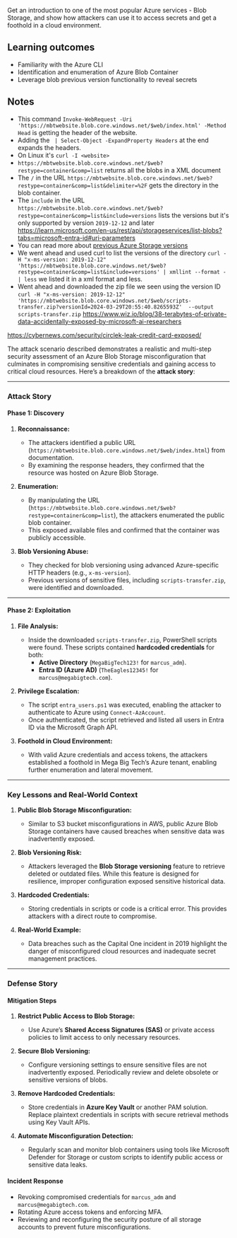 Get an introduction to one of the most popular Azure services - Blob Storage, and show how attackers can use it to access secrets and get a foothold in a cloud environment.
## Learning outcomes  

- Familiarity with the Azure CLI
- Identification and enumeration of Azure Blob Container
- Leverage blob previous version functionality to reveal secrets
## Notes

- This command `Invoke-WebRequest -Uri 'https://mbtwebsite.blob.core.windows.net/$web/index.html' -Method Head` is getting the header of the website.
- Adding the ` | Select-Object -ExpandProperty Headers` at the end expands the headers.
- On Linux it's `curl -I <website>` 
- `https://mbtwebsite.blob.core.windows.net/$web?restype=container&comp=list` returns all the blobs in a XML document
- The `/` in the URL `https://mbtwebsite.blob.core.windows.net/$web?restype=container&comp=list&delimiter=%2F` gets the directory in the blob container.
- The `include` in the URL `https://mbtwebsite.blob.core.windows.net/$web?restype=container&comp=list&include=versions` lists the versions but it's only supported by version `2019-12-12` and later https://learn.microsoft.com/en-us/rest/api/storageservices/list-blobs?tabs=microsoft-entra-id#uri-parameters
- You can read more about [previous Azure Storage versions](https://learn.microsoft.com/en-us/rest/api/storageservices/previous-azure-storage-service-versions)
- We went ahead and used curl to list the versions of the directory `curl -H "x-ms-version: 2019-12-12" 'https://mbtwebsite.blob.core.windows.net/$web?restype=container&comp=list&include=versions' | xmllint --format - | less` we listed it in a xml format and less.
- Went ahead and downloaded the zip file we seen using the version ID `curl -H "x-ms-version: 2019-12-12" 'https://mbtwebsite.blob.core.windows.net/$web/scripts-transfer.zip?versionId=2024-03-29T20:55:40.8265593Z'  --output scripts-transfer.zip`
https://www.wiz.io/blog/38-terabytes-of-private-data-accidentally-exposed-by-microsoft-ai-researchers

https://cybernews.com/security/circlek-leak-credit-card-exposed/

The attack scenario described demonstrates a realistic and multi-step security assessment of an Azure Blob Storage misconfiguration that culminates in compromising sensitive credentials and gaining access to critical cloud resources. Here’s a breakdown of the **attack story**:

---

### **Attack Story**

#### **Phase 1: Discovery**

1. **Reconnaissance:**
    
    - The attackers identified a public URL (`https://mbtwebsite.blob.core.windows.net/$web/index.html`) from documentation.
    - By examining the response headers, they confirmed that the resource was hosted on Azure Blob Storage.
2. **Enumeration:**
    
    - By manipulating the URL (`https://mbtwebsite.blob.core.windows.net/$web?restype=container&comp=list`), the attackers enumerated the public blob container.
    - This exposed available files and confirmed that the container was publicly accessible.
3. **Blob Versioning Abuse:**
    
    - They checked for blob versioning using advanced Azure-specific HTTP headers (e.g., `x-ms-version`).
    - Previous versions of sensitive files, including `scripts-transfer.zip`, were identified and downloaded.

---

#### **Phase 2: Exploitation**

1. **File Analysis:**
    
    - Inside the downloaded `scripts-transfer.zip`, PowerShell scripts were found. These scripts contained **hardcoded credentials** for both:
        - **Active Directory** (`MegaBigTech123!` for `marcus_adm`).
        - **Entra ID (Azure AD)** (`TheEagles12345!` for `marcus@megabigtech.com`).
2. **Privilege Escalation:**
    
    - The script `entra_users.ps1` was executed, enabling the attacker to authenticate to Azure using `Connect-AzAccount`.
    - Once authenticated, the script retrieved and listed all users in Entra ID via the Microsoft Graph API.
3. **Foothold in Cloud Environment:**
    
    - With valid Azure credentials and access tokens, the attackers established a foothold in Mega Big Tech’s Azure tenant, enabling further enumeration and lateral movement.

---

### **Key Lessons and Real-World Context**

1. **Public Blob Storage Misconfiguration:**
    
    - Similar to S3 bucket misconfigurations in AWS, public Azure Blob Storage containers have caused breaches when sensitive data was inadvertently exposed.
2. **Blob Versioning Risk:**
    
    - Attackers leveraged the **Blob Storage versioning** feature to retrieve deleted or outdated files. While this feature is designed for resilience, improper configuration exposed sensitive historical data.
3. **Hardcoded Credentials:**
    
    - Storing credentials in scripts or code is a critical error. This provides attackers with a direct route to compromise.
4. **Real-World Example:**
    
    - Data breaches such as the Capital One incident in 2019 highlight the danger of misconfigured cloud resources and inadequate secret management practices.

---

### **Defense Story**

#### **Mitigation Steps**

1. **Restrict Public Access to Blob Storage:**
    
    - Use Azure’s **Shared Access Signatures (SAS)** or private access policies to limit access to only necessary resources.
2. **Secure Blob Versioning:**
    
    - Configure versioning settings to ensure sensitive files are not inadvertently exposed. Periodically review and delete obsolete or sensitive versions of blobs.
3. **Remove Hardcoded Credentials:**
    
    - Store credentials in **Azure Key Vault** or another PAM solution. Replace plaintext credentials in scripts with secure retrieval methods using Key Vault APIs.
4. **Automate Misconfiguration Detection:**
    
    - Regularly scan and monitor blob containers using tools like Microsoft Defender for Storage or custom scripts to identify public access or sensitive data leaks.

#### **Incident Response**

- Revoking compromised credentials for `marcus_adm` and `marcus@megabigtech.com`.
- Rotating Azure access tokens and enforcing MFA.
- Reviewing and reconfiguring the security posture of all storage accounts to prevent future misconfigurations.